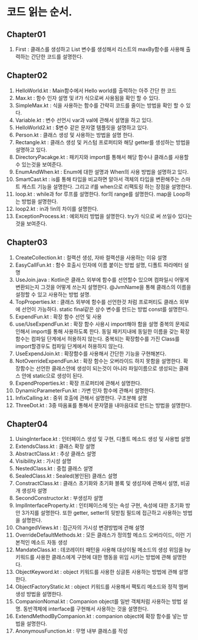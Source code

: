 # 코드 읽는 순서.

## Chapter01

1. First : 클래스를 생성하고 List 변수를 생성해서 리스트의 maxBy함수를 사용해 출력하는 간단한 코드를 설명한다.

## Chapter02

1. HelloWorld.kt : Main함수에서 Hello world를 출력하는 아주 간단 한 코드
2. Max.kt : 함수 인자 설명 및 if가 식으로써 사용됨을 확인 할 수 있다.
3. SimpleMax.kt : 식을 사용하는 함수를 간략히 코드를 줄이는 방법을 확인 할 수 있다.
4. Variable.kt : 변수 선언시 var과 val에 관해서 설명을 하고 있다.
5. HelloWorld2.kt : $변수 같은 문자열 템플릿을 설명하고 있다.
6. Person.kt : 클래스 생성 및 사용하는 방법을 설명 한다.
7. Rectangle.kt : 클래스 생성 및 커스텀 프로퍼티와 해당 getter를 생성하는 방법을 설명하고 있다.
8. DirectoryPacakge.kt : 패키지와 import를 통해서 해당 함수나 클래스를 사용할 수 있는것을 보여준다.
9. EnumAndWhen.kt : Enum에 대한 설명과 When의 사용 방법을 설명하고 있다.
10. SmartCast.kt : is를 통해 타입을 비교하면 알아서 객체의 타입을 변환해주는 스마트 캐스트 기능을 설명한다. 그리고 if를 when으로 리팩토링 하는 장점을 설명한다.
11. loop.kt : while과 for 루프를 설명한다. for의 range를 설명한다. map을 Loop하는 방법을 설명한다.
12. loop2.kt : in과 !in의 차이를 설명한다.
13. ExceptionProcess.kt : 예외처리 방법을 설명한다. try가 식으로 써 쓰일수 있다는 것을 보여준다.

## Chapter03

1. CreateCollection.kt : 컬랙션 생성, 자바 컬랙션을 사용하는 이유 설명
2. EasyCallFun.kt :  함수 호출시 인자에 이름 붙이는 방법 설명, 디폴트 파라메터 설명
3. UseJoin.java : Kotlin은 클래스 외부에 함수를 선언할수 있으며 컴파일시 어떻게 변환되는지 그것을 어떻게 쓰는지 설명한다. @JvmName을 통해 클래스의 이름을 설정할 수 있고 사용하는 방법 설명.
4. TopProperties.kt : 클래스 외부에 함수를 선언한것 처럼 프로퍼티도 클래스 외부에 선언이 가능하다. static final같은 상수 변수를 만드는 방법 const를 설명한다.
5. ExpendFun.kt : 확장 함수 선언 및 사용
6. use/UseExpendFun.kt : 확장 함수 사용시 import해야 함을 설명 중복의 문제로 인해서 import를 통해 사용하도록 한다. 동일 패키지내에 동일한 이름을 갖는 확장 함수는 컴파일 단계에서 허용하지 않는다. 중복되는 확장함수를 가진 Class를 import할경우도 컴파일 단계에서 허용하지 않는다.
7. UseExpendJoin.kt : 확장함수를 사용해서 간단한 기능을 구현해본다.
8. NotOverrideExpendFun.kt : 확장 함수는 오버라이드 하지 못함을 설명한다. 확장함수는 선언한 클래스안에 생성이 되는것이 아니라 파일이름으로 생성되는 클래스 안에 static으로 생성이 된다.
9. ExpendProperties.kt : 확장 프로퍼티에 관해서 설명한다.
10. DynamicParameterFun.kt : 가변 인자 함수에 관해서 설명한다.
11. InfixCalling.kt : 중위 호출에 관해서 설명한다. 구조분해 설명
12. ThreeDot.kt : 3중 따옴표를 통해서 문자열을 내마음대로 만드는 방법을 설명한다.

## Chapter04

1. UsingInterface.kt : 인터페이스 생성 및 구현, 디폴트 메소드 생성 및 사용법 설명
2. ExtendsClass.kt : 클래스 확장 설명
3. AbstractClass.kt : 추상 클래스 설명
4. Visibility.kt : 가시성 설명
5. NestedClass.kt : 중첩 클래스 설명
6. SealedClass.kt : Sealed(봉인된) 클래스 설명
7. ConstractClass.kt : 클래스 초기화와 초기화 블록 및 생성자에 관해서 설명, 비공개 생성자 설명
8. SecondConstructor.kt : 부생성자 설명
9. ImplInterfaceProperty.kt : 인터페이스에 잇는 속성 구현, 속성에 대한 초기화 방안 3가지를 설명한다. 또한 getter, setter의 뒷받침 필드에 접근하고 사용하는 방법을 설명한다.
10. ChangedViews.kt : 접근자의 가시성 변경방법에 관해 설명
11. OverrideDefaultMethods.kt : 모든 클래스가 정의할 메소드 오버라이드, 이런 기본적인 메소드 자동 생성
12. MandateClass.kt : 데코레이터 패턴을 사용해 대상이될 메소드의 생성 위임을 by 키워드를 사용한 클래스에게 구현에 대한 행동을 위임 시키는 방법에 관해 설명한다.
13. ObjectKeyword.kt : object 키워드를 사용한 싱글톤 사용하는 방법에 관해 설명한다.
14. ObjectFactoryStatic.kt : object 키워드를 사용해서 팩토리 메소드와 정적 멤버 생성 방법을 설명한다.
15. CompanionNomal.kt : Companion object를 일반 객체처럼 사용하는 방법 설명. 동반객체에 interface를 구현해서 사용하는 것을 설명한다.
16. ExtendMethodByCompanion.kt : companion object에 확장 함수를 넣는 방법을 설명한다.
17. AnonymousFunction.kt : 무명 내부 클래스를 작성
 